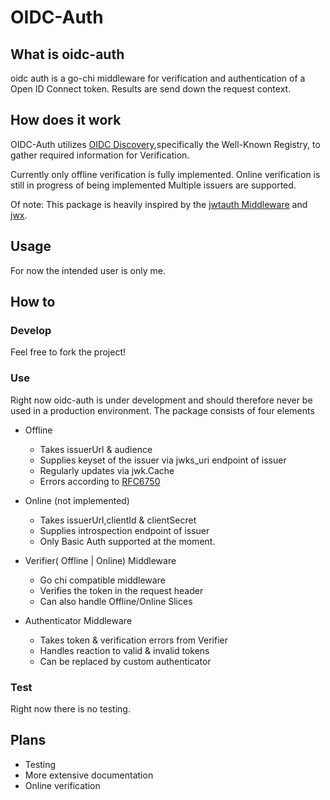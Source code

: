 # OIDC-Auth

## What is oidc-auth

oidc auth is a go-chi middleware for verification and authentication of a Open ID Connect token. Results are send down the request context.

## How does it work

OIDC-Auth utilizes [OIDC Discovery](https://openid.net/specs/openid-connect-discovery-1_0.html#WellKnownRegistry),specifically the Well-Known Registry, to gather required information for Verification.

Currently only offline verification is fully implemented. Online verification is still in progress of being implemented
Multiple issuers are supported.

Of note: This package is heavily inspired by the [jwtauth Middleware](https://github.com/go-chi/jwtauth) and [jwx](https://github.com/lestrrat-go/jwx/).

## Usage

For now the intended user is only me.

## How to

### Develop

Feel free to fork the project!

### Use

Right now oidc-auth is under development and should therefore never be used in a production environment.
The package consists of four elements

-   Offline
    -   Takes issuerUrl & audience
    -   Supplies keyset of the issuer via jwks_uri endpoint of issuer
    -   Regularly updates via jwk.Cache
    -   Errors according to [RFC6750](https://www.rfc-editor.org/rfc/rfc6750#section-3.1)
-   Online (not implemented)

    -   Takes issuerUrl,clientId & clientSecret
    -   Supplies introspection endpoint of issuer
    -   Only Basic Auth supported at the moment.

-   Verifier( Offline | Online) Middleware

    -   Go chi compatible middleware
    -   Verifies the token in the request header
    -   Can also handle Offline/Online Slices

-   Authenticator Middleware
    -   Takes token & verification errors from Verifier
    -   Handles reaction to valid & invalid tokens
    -   Can be replaced by custom authenticator

### Test

Right now there is no testing.

## Plans

-   Testing
-   More extensive documentation
-   Online verification
